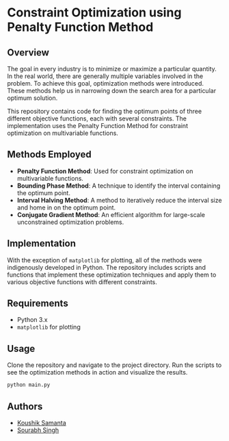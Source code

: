 
# Constraint Optimization using Penalty Function Method

## Overview

The goal in every industry is to minimize or maximize a particular quantity. In the real world, there are generally multiple variables involved in the problem. To achieve this goal, optimization methods were introduced. These methods help us in narrowing down the search area for a particular optimum solution.

This repository contains code for finding the optimum points of three different objective functions, each with several constraints. The implementation uses the Penalty Function Method for constraint optimization on multivariable functions.

## Methods Employed

- **Penalty Function Method**: Used for constraint optimization on multivariable functions.
- **Bounding Phase Method**: A technique to identify the interval containing the optimum point.
- **Interval Halving Method**: A method to iteratively reduce the interval size and home in on the optimum point.
- **Conjugate Gradient Method**: An efficient algorithm for large-scale unconstrained optimization problems.

## Implementation

With the exception of `matplotlib` for plotting, all of the methods were indigenously developed in Python. The repository includes scripts and functions that implement these optimization techniques and apply them to various objective functions with different constraints.

## Requirements

- Python 3.x
- `matplotlib` for plotting

## Usage

Clone the repository and navigate to the project directory. Run the scripts to see the optimization methods in action and visualize the results.

```bash
python main.py
```


## Authors

- [Koushik Samanta](https://www.linkedin.com/in/samanta-koushik/)
- [Sourabh Singh](https://www.linkedin.com/in/sourabhsingh/)
